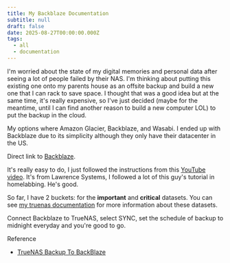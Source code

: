 ```yaml
---
title: My Backblaze Documentation
subtitle: null
draft: false
date: 2025-08-27T00:00:00.000Z
tags:
  - all
  - documentation
---
```


I'm worried about the state of my digital memories and personal data after seeing a lot of people failed by their NAS. I'm thinking about putting this existing one onto my parents house as an offsite backup and build a new one that I can rack to save space. I thought that was a good idea but at the same time, it's really expensive, so I've just decided (maybe for the meantime, until I can find another reason to build a new computer LOL) to put the backup in the cloud.

My options where Amazon Glacier, Backblaze, and Wasabi. I ended up with Backblaze due to its simplicity although they only have their datacenter in the US.

Direct link to [Backblaze](https://www.backblaze.com/).

It's really easy to do, I just followed the instructions from this [YouTube video](https://youtu.be/jc7bUFBl4RQ?si=BczxUdkHNfCfEshG). It's from Lawrence Systems, I followed a lot of this guy's tutorial in homelabbing. He's good.

So far, I have 2 buckets: for the **important** and **critical** datasets. You can see [my truenas documentation](/homelab/my-truenas-documentation) for more information about these datasets.

Connect Backblaze to TrueNAS, select SYNC, set the schedule of backup to midnight everyday and you're good to go.

Reference

* [TrueNAS Backup To BackBlaze
  ](https://youtu.be/jc7bUFBl4RQ?si=BczxUdkHNfCfEshG)
